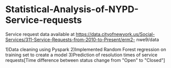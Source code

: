 # Statistical-Analysis-of-NYPD-Service-requests
Service request data available at https://data.cityofnewyork.us/Social-Services/311-Service-Requests-from-2010-to-Present/erm2-
nwe9/data

1)Data cleaning using Pyspark 
2)Implemented Random Forest regression on training set to create a model
3)Prediction of resolution times of service requests[Time difference between status change from "Open" to "Closed"]
